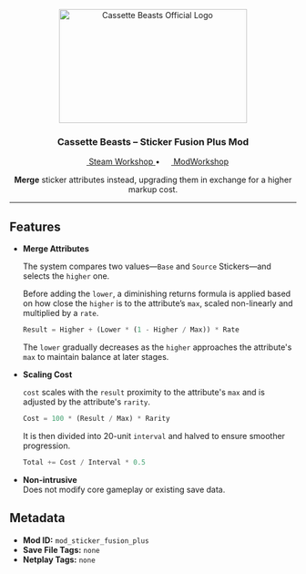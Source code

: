 <p align="center">
  <img src="https://www.cassettebeasts.com/wp-content/uploads/2021/10/CassetteBeasts_Logo.png" alt="Cassette Beasts Official Logo" width="330" height="200">
</p>

<h3 align="center">Cassette Beasts – Sticker Fusion Plus Mod</h3>

<p align="center">
  <a href="https://steamcommunity.com/sharedfiles/filedetails/?id=3467880204" target="_blank">
    <img src="https://steamcommunity.com/favicon.ico" width="16" style="vertical-align:middle;"> <span>Steam Workshop</span>
  </a> 
  • 
  <a href="https://modworkshop.net/mod/51803" target="_blank">
    <img src="https://modworkshop.net/favicon.ico" width="16" style="vertical-align:middle;"> <span>ModWorkshop</span>
  </a>
</p>

<p align="center">
  <strong>Merge</strong> sticker attributes instead, upgrading them in exchange for a higher markup cost.
</p>

---

## Features

- **Merge Attributes**  

  The system compares two values—`Base` and `Source` Stickers—and selects the `higher` one. 
  
  Before adding the `lower`, a diminishing returns formula is applied based on how close the `higher` is to the attribute’s `max`, scaled non-linearly and multiplied by a `rate`.
  
  ```Python
  Result = Higher + (Lower * (1 - Higher / Max)) * Rate
  ```

  The `lower` gradually decreases as the `higher` approaches the attribute's `max` to maintain balance at later stages.

- **Scaling Cost**  
  
  `cost` scales with the `result` proximity to the attribute's `max` and is adjusted by the attribute's `rarity`.

  ```Python
  Cost = 100 * (Result / Max) * Rarity
  ```

  It is then divided into 20-unit `interval` and halved to ensure smoother progression.

  ```Python
  Total += Cost / Interval * 0.5
  ```

- **Non-intrusive**  
  Does not modify core gameplay or existing save data.

## Metadata

- **Mod ID:** `mod_sticker_fusion_plus`
- **Save File Tags:** `none`
- **Netplay Tags:** `none`
